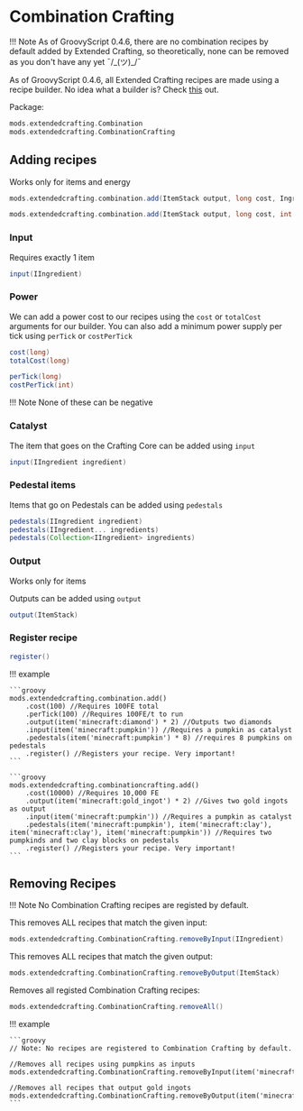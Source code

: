 # Combination Crafting
!!! Note
    As of GroovyScript 0.4.6, there are no combination recipes by default added by Extended Crafting, so theoretically, none can be removed as you don't have any yet ¯/\_(ツ)_/¯

As of GroovyScript 0.4.6, all Extended Crafting recipes are made using a recipe builder.
No idea what a builder is? Check [this](../../../groovy/builder.md) out.

Package:

```groovy
mods.extendedcrafting.Combination
mods.extendedcrafting.CombinationCrafting
``` 

## Adding recipes
Works only for items and energy

```groovy
mods.extendedcrafting.combination.add(ItemStack output, long cost, Ingredient input, NonNullList<Ingredient> pedestals)

mods.extendedcrafting.combination.add(ItemStack output, long cost, int perTick, Ingredient input, NonNullList<Ingredient> pedestals)
```

### Input

Requires exactly 1 item

```groovy
input(IIngredient)
```

### Power

We can add a power cost to our recipes using the `cost` or `totalCost` arguments for our builder. You can also add a minimum power supply per tick using `perTick` or `costPerTick`
```groovy
cost(long)
totalCost(long)
```
```groovy
perTick(long)
costPerTick(int)
```
!!! Note
    None of these can be negative

### Catalyst

The item that goes on the Crafting Core can be added using `input`
````groovy
input(IIngredient ingredient)
````

### Pedestal items

Items that go on Pedestals can be added using `pedestals`
````groovy
pedestals(IIngredient ingredient)
pedestals(IIngredient... ingredients)
pedestals(Collection<IIngredient> ingredients)
````

### Output

Works only for items

Outputs can be added using `output`
```groovy
output(ItemStack)
```

### Register recipe

```groovy
register()
```

!!! example

    ```groovy
    mods.extendedcrafting.combination.add()
        .cost(100) //Requires 100FE total
        .perTick(100) //Requires 100FE/t to run
        .output(item('minecraft:diamond') * 2) //Outputs two diamonds
        .input(item('minecraft:pumpkin')) //Requires a pumpkin as catalyst
        .pedestals(item('minecraft:pumpkin') * 8) //requires 8 pumpkins on pedestals
        .register() //Registers your recipe. Very important!
    ```

    ```groovy
    mods.extendedcrafting.combinationcrafting.add()
        .cost(10000) //Requires 10,000 FE
        .output(item('minecraft:gold_ingot') * 2) //Gives two gold ingots as output
        .input(item('minecraft:pumpkin')) //Requires a pumpkin as catalyst
        .pedestals(item('minecraft:pumpkin'), item('minecraft:clay'), item('minecraft:clay'), item('minecraft:pumpkin')) //Requires two pumpkinds and two clay blocks on pedestals
        .register() //Registers your recipe. Very important!
    ```

## Removing Recipes

!!! Note
    No Combination Crafting recipes are registed by default.

This removes ALL recipes that match the given input:

```groovy
mods.extendedcrafting.CombinationCrafting.removeByInput(IIngredient)
```

This removes ALL recipes that match the given output:

```groovy
mods.extendedcrafting.CombinationCrafting.removeByOutput(ItemStack)
```

Removes all registed Combination Crafting recipes:

```groovy
mods.extendedcrafting.CombinationCrafting.removeAll()
```

!!! example

    ```groovy
    // Note: No recipes are registered to Combination Crafting by default.

    //Removes all recipes using pumpkins as inputs
    mods.extendedcrafting.CombinationCrafting.removeByInput(item('minecraft:pumpkin'))

    //Removes all recipes that output gold ingots
    mods.extendedcrafting.CombinationCrafting.removeByOutput(item('minecraft:gold_ingot'))
    ```